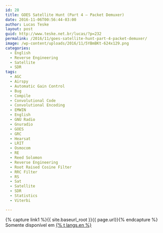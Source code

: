 ```yaml
---
id: 28
title: GOES Satellite Hunt (Part 4 – Packet Demuxer)
date: 2016-11-06T00:56:44-03:00
author: Lucas Teske
layout: post
guid: http://www.teske.net.br/lucas/?p=232
permalink: /2016/11/goes-satellite-hunt-part-4-packet-demuxer/
image: /wp-content/uploads/2016/11/5YBmBKt-624x129.png
categories:
  - English
  - Reverse Engineering
  - Satellite
  - SDR
tags:
  - AGC
  - Airspy
  - Automatic Gain Control
  - Bug
  - Compile
  - Convolutional Code
  - Convolutional Encoding
  - EMWIN
  - English
  - GNU Radio
  - Gnuradio
  - GOES
  - GRC
  - Hearsat
  - LRIT
  - Osmocom
  - RE
  - Reed Solomon
  - Reverse Engineering
  - Root Raised Cosine Filter
  - RRC Filter
  - RS
  - Sat
  - Satellite
  - SDR
  - Statistics
  - Viterbi

---
```


{% capture link1 %}{{ site.baseurl_root }}{{ page.url}}{% endcapture %}
Somente disponível em <a href="{{ link1 }}" >{% t langs.en %}</a>
